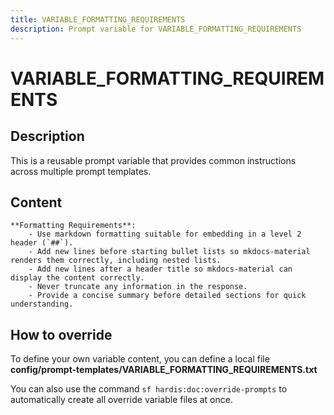 ```yaml
---
title: VARIABLE_FORMATTING_REQUIREMENTS
description: Prompt variable for VARIABLE_FORMATTING_REQUIREMENTS
---
```


# VARIABLE_FORMATTING_REQUIREMENTS

## Description

This is a reusable prompt variable that provides common instructions across multiple prompt templates.

## Content

```
**Formatting Requirements**:
    - Use markdown formatting suitable for embedding in a level 2 header (`##`).
    - Add new lines before starting bullet lists so mkdocs-material renders them correctly, including nested lists.
    - Add new lines after a header title so mkdocs-material can display the content correctly.
    - Never truncate any information in the response.
    - Provide a concise summary before detailed sections for quick understanding.
```

## How to override

To define your own variable content, you can define a local file **config/prompt-templates/VARIABLE_FORMATTING_REQUIREMENTS.txt**

You can also use the command `sf hardis:doc:override-prompts` to automatically create all override variable files at once.

